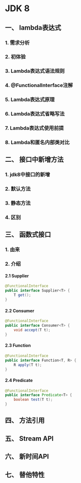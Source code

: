 # JDK 8

## 一、 lambda表达式

### 1. 需求分析

### 2. 初体验

### 3. Lambda表达式语法规则

### 4. @FunctionalInterface注解

### 5. Lambda表达式原理

### 6. Lambda表达式省略写法

### 7. Lambda表达式使用前提

### 8. Lambda和匿名内部类对比

## 二、 接口中新增方法

### 1. jdk8中接口的新增

### 2. 默认方法

### 3. 静态方法

### 4. 区别

## 三、 函数式接口

### 1. 由来

### 2. 介绍

#### 2.1 Supplier

```java
@FunctionalInterface
public interface Supplier<T> {
    T get();
}

```



#### 2.2 Consumer

```java
@FunctionalInterface
public interface Consumer<T> {
    void accept(T t);
}
```



#### 2.3 Function

```java
@FunctionalInterface
public interface Function<T, R> {
    R apply(T t);
}
```



#### 2.4 Predicate

```java
@FunctionalInterface
public interface Predicate<T> {
    boolean test(T t);
}
```



## 四、 方法引用

## 五、 Stream API

## 六、 新时间API

## 七、 替他特性

